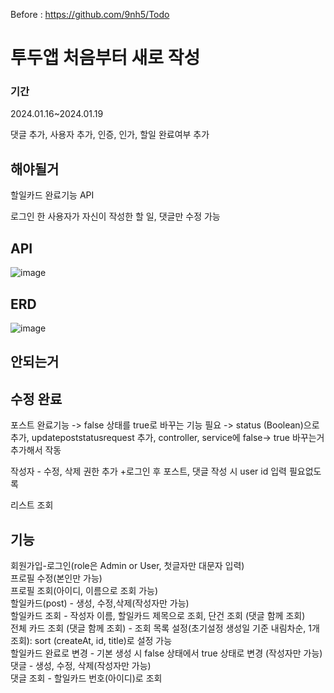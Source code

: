Before :  https://github.com/9nh5/Todo

<h1>투두앱 처음부터 새로 작성</h1>

<h3>기간</h3>
2024.01.16~2024.01.19

댓글 추가, 사용자 추가, 인증, 인가, 할일 완료여부 추가

<h2>해야될거</h2>

할일카드 완료기능 API

로그인 한 사용자가 자신이 작성한 할 일, 댓글만 수정 가능


<h2>API</h2>

![image](https://github.com/9nh5/TodoProject/assets/151013731/7a1c945f-518b-4834-b98c-4b363230b6b4)





<h2>ERD</h2>

![image](https://github.com/9nh5/TodoProject/assets/151013731/72552a0a-0fa7-43fe-9741-6173e2db853c)




 <h2>안되는거</h2>


<h2>수정 완료</h2>

포스트 완료기능 -> false 상태를 true로 바꾸는 기능 필요
 -> status (Boolean)으로 추가, updatepoststatusrequest 추가, controller, service에 false-> true 바꾸는거 추가해서 작동

작성자 - 수정, 삭제 권한 추가
+로그인 후 포스트, 댓글 작성 시 user id 입력 필요없도록

리스트 조회

<h2>기능</h2>
 회원가입-로그인(role은 Admin or User, 첫글자만 대문자 입력)
<br> 프로필 수정(본인만 가능)
<br> 프로필 조회(아이디, 이름으로 조회 가능)
<br> 할일카드(post) - 생성,  수정,삭제(작성자만 가능)
<br> 할일카드 조회 - 작성자 이름, 할일카드 제목으로 조회, 단건 조회 (댓글 함께 조회)
<br> 전체 카드 조회 (댓글 함께 조회) - 조회 목록 설정(초기설정 생성일 기준 내림차순, 1개 조회): sort (createAt, id, title)로 설정 가능
<br> 할일카드 완료로 변경 - 기본 생성 시 false 상태에서 true 상태로 변경 (작성자만 가능)
<br> 댓글 - 생성,   수정, 삭제(작성자만 가능)
<br> 댓글 조회 - 할일카드 번호(아이디)로 조회
